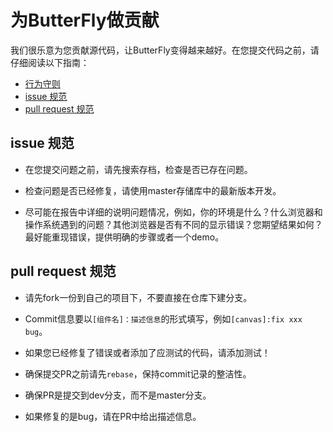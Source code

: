 # 为ButterFly做贡献

我们很乐意为您贡献源代码，让ButterFly变得越来越好。在您提交代码之前，请仔细阅读以下指南：

* [行为守则](https://github.com/915016229/butterfly/blob/master/CODE_OF_CONDUCT.md)
* [issue 规范](#issue-submit)
* [pull request 规范](#pull-request-guidelines)

## <a name='issue-submit'></a> issue 规范
* 在您提交问题之前，请先搜索存档，检查是否已存在问题。

* 检查问题是否已经修复，请使用master存储库中的最新版本开发。

* 尽可能在报告中详细的说明问题情况，例如，你的环境是什么？什么浏览器和操作系统遇到的问题？其他浏览器是否有不同的显示错误？您期望结果如何？最好能重现错误，提供明确的步骤或者一个demo。


## <a name="pull-request-guidelines"></a>pull  request 规范

* 请先fork一份到自己的项目下，不要直接在仓库下建分支。

* Commit信息要以`[组件名]：描述信息`的形式填写，例如`[canvas]:fix xxx bug`。

* 如果您已经修复了错误或者添加了应测试的代码，请添加测试！

* 确保提交PR之前请先`rebase`，保持commit记录的整洁性。

* 确保PR是提交到dev分支，而不是master分支。

* 如果修复的是bug，请在PR中给出描述信息。

